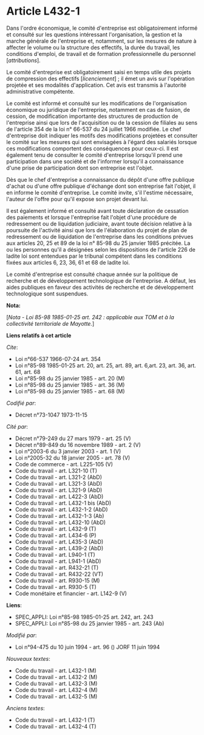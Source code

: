 # Article L432-1

Dans l'ordre économique, le comité d'entreprise est obligatoirement informé et consulté sur les questions intéressant
l'organisation, la gestion et la marche générale de l'entreprise et, notamment, sur les mesures de nature à affecter le
volume ou la structure des effectifs, la durée du travail,  les conditions d'emploi, de travail et de formation
professionnelle du personnel [*attributions*].

Le comité d'entreprise est obligatoirement saisi en temps utile des projets de compression des effectifs [*licenciement*] ;
il émet un avis sur l'opération projetée et ses modalités d'application. Cet avis est transmis à l'autorité administrative
compétente.

Le comité est informé et consulté sur les modifications de l'organisation économique ou juridique de l'entreprise, notamment
en cas de fusion, de cession, de modification importante des structures de production de l'entreprise ainsi que lors de
l'acquisition ou de la cession de filiales au sens de l'article 354 de la loi n° 66-537 du 24 juillet 1966 modifiée. Le chef
d'entreprise doit indiquer les motifs des modifications projetées et consulter le comité sur les mesures qui sont envisagées
à l'égard des salariés lorsque ces modifications comportent des conséquences pour ceux-ci. Il est également tenu de consulter
le comité d'entreprise lorsqu'il prend une participation dans une société et de l'informer lorsqu'il a connaissance d'une
prise de participation dont son entreprise est l'objet.

Dès que le chef d'entreprise a connaissance du dépôt d'une offre publique d'achat ou d'une offre publique d'échange dont son
entreprise fait l'objet, il en informe le comité d'entreprise. Le comité invite, s'il l'estime nécessaire, l'auteur de
l'offre pour qu'il expose son projet devant lui.

Il est également informé et consulté avant toute déclaration de cessation des paiements et lorsque l'entreprise fait l'objet
d'une procédure de redressement ou de liquidation judiciaire, avant toute décision relative à la poursuite de l'activité
ainsi que lors de l'élaboration du projet de plan de redressement ou de liquidation de l'entreprise dans les conditions
prévues aux articles 20, 25 et 89 de la loi n° 85-98 du 25 janvier 1985 précitée. La ou les personnes qu'il a désignées selon
les dispositions de l'article 226 de ladite loi sont entendues par le tribunal compétent dans les conditions fixées aux
articles 6, 23, 36, 61 et 68 de ladite loi.

Le comité d'entreprise est consulté chaque année sur la politique de recherche et de développement technologique de
l'entreprise. A défaut, les aides publiques en faveur des activités de recherche et de développement technologique sont
suspendues.

**Nota:**

[*Nota - Loi 85-98 1985-01-25 art. 242 : applicable aux TOM et à la collectivité territoriale de Mayotte.*]

**Liens relatifs à cet article**

_Cite_:

  - Loi n°66-537 1966-07-24 art. 354
  - Loi n°85-98 1985-01-25 art. 20, art. 25, art. 89, art. 6,art. 23, art. 36, art. 61, art. 68
  - Loi n°85-98 du 25 janvier 1985 - art. 20 (M)
  - Loi n°85-98 du 25 janvier 1985 - art. 36 (M)
  - Loi n°85-98 du 25 janvier 1985 - art. 68 (M)

_Codifié par_:

  - Décret n°73-1047 1973-11-15

_Cité par_:

  - Décret n°79-249 du 27 mars 1979 - art. 25 (V)
  - Décret n°89-849 du 16 novembre 1989 - art. 2 (V)
  - Loi n°2003-6 du 3 janvier 2003 - art. 1 (V)
  - Loi n°2005-32 du 18 janvier 2005 - art. 78 (V)
  - Code de commerce - art. L225-105 (V)
  - Code du travail - art. L321-10 (T)
  - Code du travail - art. L321-2 (AbD)
  - Code du travail - art. L321-3 (AbD)
  - Code du travail - art. L321-9 (AbD)
  - Code du travail - art. L422-3 (AbD)
  - Code du travail - art. L432-1 bis (AbD)
  - Code du travail - art. L432-1-2 (AbD)
  - Code du travail - art. L432-1-3 (Ab)
  - Code du travail - art. L432-10 (AbD)
  - Code du travail - art. L432-9 (T)
  - Code du travail - art. L434-6 (P)
  - Code du travail - art. L435-3 (AbD)
  - Code du travail - art. L439-2 (AbD)
  - Code du travail - art. L940-1 (T)
  - Code du travail - art. L941-1 (AbD)
  - Code du travail - art. R432-21 (T)
  - Code du travail - art. R432-22 (VT)
  - Code du travail - art. R930-15 (M)
  - Code du travail - art. R930-5 (T)
  - Code monétaire et financier - art. L142-9 (V)

**Liens**:

  - SPEC_APPLI: Loi n°85-98 1985-01-25 art. 242, art. 243
  - SPEC_APPLI: Loi n°85-98 du 25 janvier 1985 - art. 243 (Ab)

_Modifié par_:

  - Loi n°94-475 du 10 juin 1994 - art. 96 () JORF 11 juin 1994

_Nouveaux textes_:

  - Code du travail - art. L432-1 (M)
  - Code du travail - art. L432-2 (M)
  - Code du travail - art. L432-3 (M)
  - Code du travail - art. L432-4 (M)
  - Code du travail - art. L432-5 (M)

_Anciens textes_:

  - Code du travail - art. L432-1 (T)
  - Code du travail - art. L432-4 (T)
